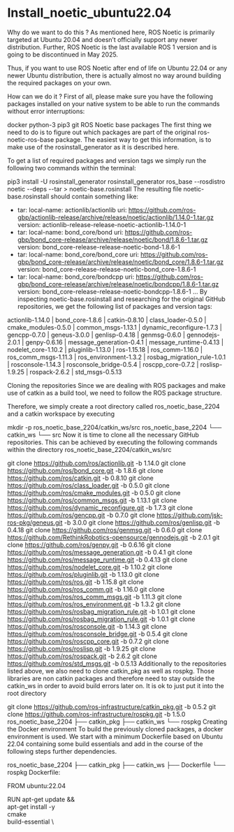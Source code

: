# Install_noetic_ubuntu22.04

Why do we want to do this ?
As mentioned here, ROS Noetic is primarily targeted at Ubuntu 20.04 and doesn’t officially support any newer distribution. Further, ROS Noetic is the last available ROS 1 version and is going to be discontinued in May 2025.

Thus, if you want to use ROS Noetic after end of life on Ubuntu 22.04 or any newer Ubuntu distribution, there is actually almost no way around building the required packages on your own.

How can we do it ?
First of all, please make sure you have the following packages installed on your native system to be able to run the commands without error interruptions:

docker
python-3
pip3
git
ROS Noetic base packages
The first thing we need to do is to figure out which packages are part of the original ros-noetic-ros-base package. The easiest way to get this information, is to make use of the rosinstall_generator as it is described here.

To get a list of required packages and version tags we simply run the following two commands within the terminal:

pip3 install -U rosinstall_generator 
rosinstall_generator ros_base --rosdistro noetic --deps --tar > noetic-base.rosinstall
The resulting file noetic-base.rosinstall should contain something like:

- tar:
    local-name: actionlib/actionlib
    uri: https://github.com/ros-gbp/actionlib-release/archive/release/noetic/actionlib/1.14.0-1.tar.gz
    version: actionlib-release-release-noetic-actionlib-1.14.0-1
- tar:
    local-name: bond_core/bond
    uri: https://github.com/ros-gbp/bond_core-release/archive/release/noetic/bond/1.8.6-1.tar.gz
    version: bond_core-release-release-noetic-bond-1.8.6-1
- tar:
    local-name: bond_core/bond_core
    uri: https://github.com/ros-gbp/bond_core-release/archive/release/noetic/bond_core/1.8.6-1.tar.gz
    version: bond_core-release-release-noetic-bond_core-1.8.6-1
- tar:
    local-name: bond_core/bondcpp
    uri: https://github.com/ros-gbp/bond_core-release/archive/release/noetic/bondcpp/1.8.6-1.tar.gz
    version: bond_core-release-release-noetic-bondcpp-1.8.6-1
...
By inspecting noetic-base.rosinstall and researching for the original GitHub repositories, we get the following list of packages and version tags:

actionlib-1.14.0 | bond_core-1.8.6 | catkin-0.8.10 | class_loader-0.5.0 | cmake_modules-0.5.0 | common_msgs-1.13.1 | dynamic_reconfigure-1.7.3 | gencpp-0.7.0 | geneus-3.0.0 | genlisp-0.4.18 | genmsg-0.6.0 | gennodejs-2.0.1 | genpy-0.6.16 | message_generation-0.4.1 | message_runtime-0.4.13 | nodelet_core-1.10.2 | pluginlib-1.13.0 | ros-1.15.18 | ros_comm-1.16.0 | ros_comm_msgs-1.11.3 | ros_environment-1.3.2 | rosbag_migration_rule-1.0.1 | rosconsole-1.14.3 | rosconsole_bridge-0.5.4 | roscpp_core-0.7.2 | roslisp-1.9.25 | rospack-2.6.2 | std_msgs-0.5.13

Cloning the repositories
Since we are dealing with ROS packages and make use of catkin as a build tool, we need to follow the ROS package structure.

Therefore, we simply create a root directory called ros_noetic_base_2204 and a catkin workspace by executing

mkdir -p ros_noetic_base_2204/catkin_ws/src
ros_noetic_base_2204
└── catkin_ws
    └── src
Now it is time to clone all the necessary GitHub repositories. This can be achieved by executing the following commands within the directory ros_noetic_base_2204/catkin_ws/src

git clone https://github.com/ros/actionlib.git -b 1.14.0
git clone https://github.com/ros/bond_core.git -b 1.8.6
git clone https://github.com/ros/catkin.git -b 0.8.10
git clone https://github.com/ros/class_loader.git -b 0.5.0
git clone https://github.com/ros/cmake_modules.git -b 0.5.0
git clone https://github.com/ros/common_msgs.git -b 1.13.1
git clone https://github.com/ros/dynamic_reconfigure.git -b 1.7.3
git clone https://github.com/ros/gencpp.git -b 0.7.0
git clone https://github.com/jsk-ros-pkg/geneus.git -b 3.0.0
git clone https://github.com/ros/genlisp.git -b 0.4.18
git clone https://github.com/ros/genmsg.git -b 0.6.0
git clone https://github.com/RethinkRobotics-opensource/gennodejs.git -b 2.0.1
git clone https://github.com/ros/genpy.git -b 0.6.16
git clone https://github.com/ros/message_generation.git -b 0.4.1
git clone https://github.com/ros/message_runtime.git -b 0.4.13
git clone https://github.com/ros/nodelet_core.git -b 1.10.2
git clone https://github.com/ros/pluginlib.git -b 1.13.0
git clone https://github.com/ros/ros.git -b 1.15.8
git clone https://github.com/ros/ros_comm.git -b 1.16.0
git clone https://github.com/ros/ros_comm_msgs.git -b 1.11.3
git clone https://github.com/ros/ros_environment.git -b 1.3.2
git clone https://github.com/ros/rosbag_migration_rule.git -b 1.0.1
git clone https://github.com/ros/rosbag_migration_rule.git -b 1.0.1
git clone https://github.com/ros/rosconsole.git -b 1.14.3
git clone https://github.com/ros/rosconsole_bridge.git -b 0.5.4
git clone https://github.com/ros/roscpp_core.git -b 0.7.2
git clone https://github.com/ros/roslisp.git -b 1.9.25
git clone https://github.com/ros/rospack.git -b 2.6.2
git clone https://github.com/ros/std_msgs.git -b 0.5.13
Additionally to the repositories listed above, we also need to clone catkin_pkg as well as rospkg. Those libraries are non catkin packages and therefore need to stay outside the catkin_ws in order to avoid build errors later on. It is ok to just put it into the root directory

git clone https://github.com/ros-infrastructure/catkin_pkg.git -b 0.5.2
git clone https://github.com/ros-infrastructure/rospkg.git -b 1.5.0
ros_noetic_base_2204
├── catkin_pkg
├── catkin_ws
└── rospkg
Creating the Docker environment
To build the previously cloned packages, a docker environment is used. We start with a minimum Dockerfile based on Ubuntu 22.04 containing some build essentials and add in the course of the following steps further dependencies.

ros_noetic_base_2204
├── catkin_pkg
├── catkin_ws
├── Dockerfile
└── rospkg
Dockerfile:

FROM ubuntu:22.04

RUN apt-get update && \
        apt-get install -y \
        cmake \
        build-essential \

